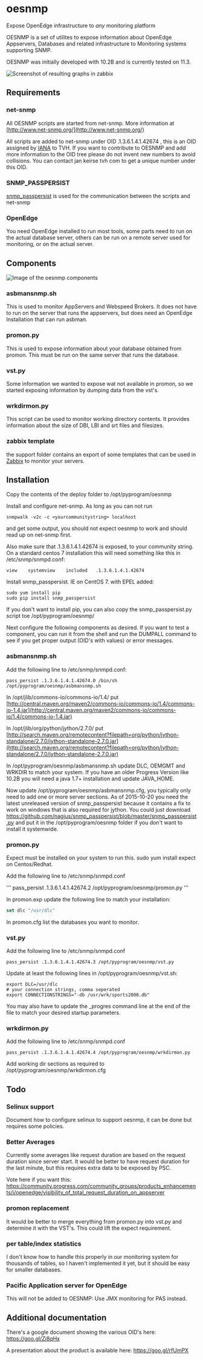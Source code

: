 # oesnmp
Expose OpenEdge infrastructure to *any* monitoring platform

OESNMP is a set of utilites to expose information about OpenEdge Appservers, Databases and related infrastructure to Monitoring systems supporting SNMP.

OESNMP was initially developed with 10.2B and is currently tested on 11.3. 

![Screenshot of resulting graphs in zabbix](https://raw.githubusercontent.com/jankeirse/oesnmp/master/support/screenshot.png)

## Requirements
### net-snmp
All OESNMP scripts are started from net-snmp.  More information at [http://www.net-snmp.org/](http://www.net-snmp.org/)

All scripts are added to net-snmp under OID .1.3.6.1.4.1.42674 , this is an OID assigned by [IANA](http://www.iana.org/) to TVH. If you want to contribute to OESNMP and add more information to the OID tree please do not invent new numbers to avoid collisions. You can contact jan <dot> keirse <at> tvh <dot> com to get a unique number under this OID.

### SNMP_PASSPERSIST
[snmp_passpersist](https://github.com/nagius/snmp_passpersist) is used for the communication between the scripts and net-snmp

### OpenEdge
You need OpenEdge installed to run most tools, some parts need to run on the actual database server, others can be run on a remote server used for monitoring, or on the actual server.

## Components
![Image of the oesnmp components](https://raw.githubusercontent.com/jankeirse/oesnmp/master/support/structure.png)

### asbmansnmp.sh
This is used to monitor AppServers and Webspeed Brokers.  It does not have to run on the server that runs the appservers, but does need an OpenEdge Installation that can run asbman. 

### promon.py
This is used to expose information about your database obtained from promon. This must be run on the same server that runs the database. 

### vst.py
Some information we wanted to expose wat not available in promon, so we started exposing information by dumping data from the vst's. 

### wrkdirmon.py
This script can be used to monitor working directory contents. It provides information about the size of DBI, LBI and srt files and filesizes. 

### zabbix template
the support folder contains an export of some templates that can be used in [Zabbix](http://www.zabbix.com/) to monitor your servers.

## Installation
Copy the contents of the deploy folder to /opt/pyprogram/oesnmp

Install and configure net-snmp. As long as you can not run 
```
snmpwalk -v2c -c <yourcommunitystring> localhost 
```

and get some output, you should not expect oesnmp to work and should read up on net-snmp first. 

Also make sure that  .1.3.6.1.4.1.42674 is exposed, to your community string. On a standard centos 7 installation this will need something like this in /etc/snmp/snmpd.conf: 
```
view    systemview    included   .1.3.6.1.4.1.42674
```

Install snmp_passpersist. IE on CentOS 7. with EPEL added:
```shell
sudo yum install pip
sudo pip install snmp_passpersist
```

If you don't want to install pip, you can also copy the snmp_passpersist.py script toe /opt/pyprogram/oesnmp/


Next configure the following components as desired. If you want to test a component, you can run it from the shell and run the DUMPALL command to see if you get proper output (OID's with values) or error messages.


### asbmansnmp.sh
Add the following line to /etc/snmp/snmpd.conf:

```
pass_persist .1.3.6.1.4.1.42674.0 /bin/sh /opt/pyprogram/oesnmp/asbmansnmp.sh
```

In /opt/jlib/commons-io/commons-io/1.4/ put [http://central.maven.org/maven2/commons-io/commons-io/1.4/commons-io-1.4.jar](http://central.maven.org/maven2/commons-io/commons-io/1.4/commons-io-1.4.jar)

In /opt/jlib/org/python/jython/2.7.0/ put [http://search.maven.org/remotecontent?filepath=org/python/jython-standalone/2.7.0/jython-standalone-2.7.0.jar](http://search.maven.org/remotecontent?filepath=org/python/jython-standalone/2.7.0/jython-standalone-2.7.0.jar)

In /opt/pyprogram/oesnmp/asbmansnmp.sh update DLC, OEMGMT and WRKDIR to match your system. If you have an older Progress Version like 10.2B you will need a java 1.7+ installation and update JAVA_HOME. 

Now update /opt/pyprogram/oesnmp/asbmansnmp.cfg, you typically only need to add one or more server sections.
As of 2015-10-20 you need the latest unreleased version of snmp_passpersist because it contains a fix to work on windows that is also required for jython. You could just download https://github.com/nagius/snmp_passpersist/blob/master/snmp_passpersist.py and put it in the /opt/pyprogram/oesnmp folder if you don't want to install it systemwide.   

### promon.py

Expect must be installed on your system to run this.  sudo yum install expect on Centos/Redhat. 

Add the following line to /etc/snmp/snmpd.conf

'''
pass_persist .1.3.6.1.4.1.42674.2 /opt/pyprogram/oesnmp/promon.py
'''

In promon.exp update the following line to match your installation:
```tcl
set dlc "/usr/dlc" 
```

In promon.cfg list the databases you want to monitor.


### vst.py

Add the following line to /etc/snmp/snmpd.conf
```
pass_persist .1.3.6.1.4.1.42674.3 /opt/pyprogram/oesnmp/vst.py
```

Update at least the following lines in /opt/pyprogram/oesnmp/vst.sh:
```shell
export DLC=/usr/dlc
# your connection strings, comma seperated
export CONNECTIONSTRINGS="-db /usr/wrk/sports2000.db"
```
You may also have to update the _progres command line at the end of the file to match your desired startup parameters. 

### wrkdirmon.py
Add the following line to /etc/snmp/snmpd.conf
```
pass_persist .1.3.6.1.4.1.42674.4 /opt/pyprogram/oesnmp/wrkdirmon.py
```
Add working dir sections as required to /opt/pyprogram/oesnmp/wrkdirmon.cfg


### 
## Todo

### Selinux support
Document how to configure selinux to support oesnmp, it can be done but requires some policies. 

### Better Averages
Currently some averages like request duration are based on the request duration since server start. It would be better to have request duration for the last minute, but this requires extra data to be exposed by PSC. 

Vote here if you want this: https://community.progress.com/community_groups/products_enhancements/i/openedge/visibility_of_total_request_duration_on_appserver


### promon replacement
It would be better to merge everything from promon.py into vst.py and determine it with the VST's. This could lift the expect requirement. 

### per table/index statistics
I don't know how to handle this properly in our monitoring system for thousands of tables, so I haven't implemented it yet, but it should be easy for smaller databases.

### Pacific Application server for OpenEdge
This will not be added to OESNMP: Use JMX monitoring for PAS instead.


###
## Additional documentation
There's a google document showing the various OID's here: https://goo.gl/Zi8qHx

A presentation about the product is available here: https://goo.gl/rfUmPX 
